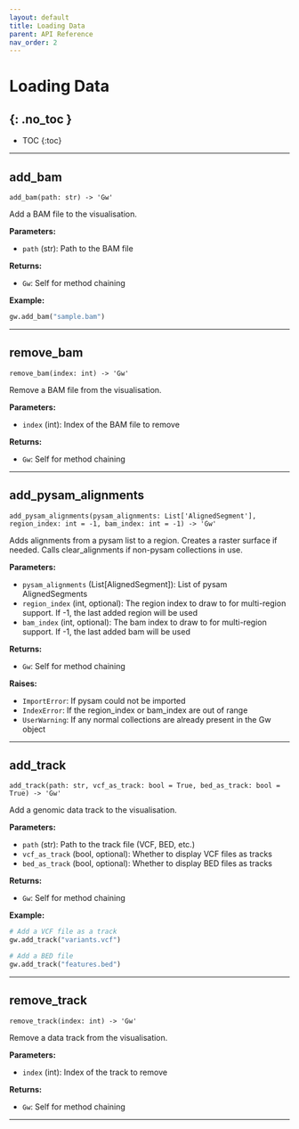 ```yaml
---
layout: default
title: Loading Data
parent: API Reference
nav_order: 2
---
```


# Loading Data
{: .no_toc }
---

- TOC
{:toc}

---

## add_bam

<div class="ml-6" markdown="1">

`add_bam(path: str) -> 'Gw'`

Add a BAM file to the visualisation.

**Parameters:**
- `path` (str): Path to the BAM file

**Returns:** 
- `Gw`: Self for method chaining

**Example:**
```python
gw.add_bam("sample.bam")
```

</div>

---

## remove_bam

<div class="ml-6" markdown="1">

`remove_bam(index: int) -> 'Gw'`

Remove a BAM file from the visualisation.

**Parameters:**
- `index` (int): Index of the BAM file to remove

**Returns:**
- `Gw`: Self for method chaining

</div>

---

## add_pysam_alignments

<div class="ml-6" markdown="1">

`add_pysam_alignments(pysam_alignments: List['AlignedSegment'], region_index: int = -1, bam_index: int = -1) -> 'Gw'`

Adds alignments from a pysam list to a region. Creates a raster surface if needed. Calls clear_alignments if non-pysam collections in use.

**Parameters:**
- `pysam_alignments` (List[AlignedSegment]): List of pysam AlignedSegments
- `region_index` (int, optional): The region index to draw to for multi-region support. If -1, the last added region will be used
- `bam_index` (int, optional): The bam index to draw to for multi-region support. If -1, the last added bam will be used

**Returns:**
- `Gw`: Self for method chaining

**Raises:**
- `ImportError`: If pysam could not be imported
- `IndexError`: If the region_index or bam_index are out of range
- `UserWarning`: If any normal collections are already present in the Gw object

</div>

---

## add_track

<div class="ml-6" markdown="1">

`add_track(path: str, vcf_as_track: bool = True, bed_as_track: bool = True) -> 'Gw'`

Add a genomic data track to the visualisation.

**Parameters:**
- `path` (str): Path to the track file (VCF, BED, etc.)
- `vcf_as_track` (bool, optional): Whether to display VCF files as tracks
- `bed_as_track` (bool, optional): Whether to display BED files as tracks

**Returns:**
- `Gw`: Self for method chaining

**Example:**
```python
# Add a VCF file as a track
gw.add_track("variants.vcf")

# Add a BED file
gw.add_track("features.bed")
```

</div>

---

## remove_track

<div class="ml-6" markdown="1">

`remove_track(index: int) -> 'Gw'`

Remove a data track from the visualisation.

**Parameters:**
- `index` (int): Index of the track to remove

**Returns:**
- `Gw`: Self for method chaining

</div>

---